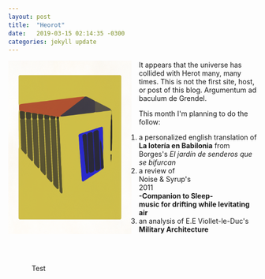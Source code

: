 ```yaml
---
layout: post
title:  "Heorot"
date:   2019-03-15 02:14:35 -0300
categories: jekyll update
---
```

<style>
 img {float: left;}
</style>
<p>
<img src="/assets/img/home.png" width="250" style="margin-right:15px;"/>
It appears that the universe has collided with Herot many, many times. This is not the first site, host, or post of this blog. Argumentum ad baculum de Grendel.

This month I'm planning to do the follow:
</p>
<ol>
 <li>a personalized english translation of <b>La lotería en Babilonia</b> from Borges's <em>El jardín de senderos que se bifurcan</em></li>
 <li>a review of <br /> 
 Noise & Syrup's <br />
 2011<br />
 <b>-Companion to Sleep- <br />
 music for drifting while levitating air</b> <br />
 </li>
 <li>an analysis of E.E Viollet-le-Duc's <b>Military Architecture</b>
 </li>
<ol> 
<br />
<br />
<p>Test</p>

